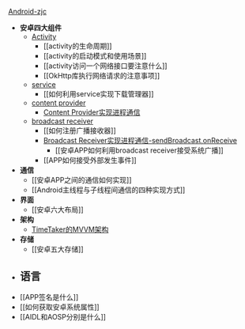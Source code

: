 [Android-zjc](Android-zjc.md)
- **安卓四大组件**
	- [Activity](编程/工作相关/Activity.md)
		- [[activity的生命周期]]
		- [[activity的启动模式和使用场景]]
		- [[activity访问一个网络接口要注意什么]]
		- [[OkHttp库执行网络请求的注意事项]]
	- [service](编程/工作相关/service.md)
		- [[如何利用service实现下载管理器]]
	- [content provider](编程/工作相关/content%20provider.md)
		- [Content Provider实现进程通信](Content%20Provider实现进程通信.md)
	- [broadcast receiver](编程/工作相关/broadcast%20receiver.md)
		- [[如何注册广播接收器]]
		- [Broadcast Receiver实现进程通信-sendBroadcast,onReceive](Broadcast%20Receiver实现进程通信-sendBroadcast,onReceive.md)
			- [[安卓APP如何利用broadcast receiver接受系统广播]]
		- [[APP如何接受外部发生事件]]
- **通信**
	- [[安卓APP之间的通信如何实现]]
	- [[Android主线程与子线程间通信的四种实现方式]]
- **界面**
	- [[安卓六大布局]]
- **架构**
	- [TimeTaker的MVVM架构](../../我的工作/TimeTaker的MVVM架构.md)
- **存储**
	- [[安卓五大存储]]
- **语言**
	- 
- [[APP签名是什么]]
- [[如何获取安卓系统属性]]
- [[AIDL和AOSP分别是什么]]

